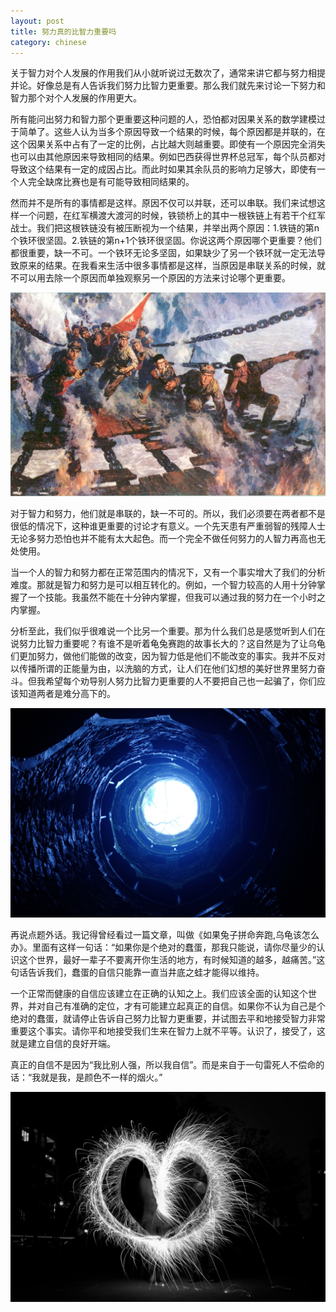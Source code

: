 ```yaml
---
layout: post
title: 努力真的比智力重要吗
category: chinese
---
```


关于智力对个人发展的作用我们从小就听说过无数次了，通常来讲它都与努力相提并论。好像总是有人告诉我们努力比智力更重要。那么我们就先来讨论一下努力和智力那个对个人发展的作用更大。

所有能问出努力和智力那个更重要这种问题的人，恐怕都对因果关系的数学建模过于简单了。这些人认为当多个原因导致一个结果的时候，每个原因都是并联的，在这个因果关系中占有了一定的比例，占比越大则越重要。即使有一个原因完全消失也可以由其他原因来导致相同的结果。例如巴西获得世界杯总冠军，每个队员都对导致这个结果有一定的成因占比。而此时如果其余队员的影响力足够大，即使有一个人完全缺席比赛也是有可能导致相同结果的。

然而并不是所有的事情都是这样。原因不仅可以并联，还可以串联。我们来试想这样一个问题，在红军横渡大渡河的时候，铁锁桥上的其中一根铁链上有若干个红军战士。我们把这根铁链没有被压断视为一个结果，并举出两个原因：1.铁链的第n个铁环很坚固。2.铁链的第n+1个铁环很坚固。你说这两个原因哪个更重要？他们都很重要，缺一不可。一个铁环无论多坚固，如果缺少了另一个铁环就一定无法导致原来的结果。在我看来生活中很多事情都是这样，当原因是串联关系的时候，就不可以用去除一个原因而单独观察另一个原因的方法来讨论哪个更重要。

<div class="row">
<div class="col-lg-12">
      <div class="thumbnail">
          <img src="/img/iq1.jpg">
      </div>
</div>
</div>

对于智力和努力，他们就是串联的，缺一不可的。所以，我们必须要在两者都不是很低的情况下，这种谁更重要的讨论才有意义。一个先天患有严重弱智的残障人士无论多努力恐怕也并不能有太大起色。而一个完全不做任何努力的人智力再高也无处使用。

当一个人的智力和努力都在正常范围内的情况下，又有一个事实增大了我们的分析难度。那就是智力和努力是可以相互转化的。例如，一个智力较高的人用十分钟掌握了一个技能。我虽然不能在十分钟内掌握，但我可以通过我的努力在一个小时之内掌握。

分析至此，我们似乎很难说一个比另一个重要。那为什么我们总是感觉听到人们在说努力比智力重要呢？有谁不是听着龟兔赛跑的故事长大的？这自然是为了让乌龟们更加努力，做他们能做的改变，因为智力低是他们不能改变的事实。我并不反对以传播所谓的正能量为由，以洗脑的方式，让人们在他们幻想的美好世界里努力奋斗。但我希望每个劝导别人努力比智力更重要的人不要把自己也一起骗了，你们应该知道两者是难分高下的。

<div class="row">
<div class="col-lg-12">
      <div class="thumbnail">
          <img src="/img/iq2.jpg">
      </div>
</div>
</div>

再说点题外话。我记得曾经看过一篇文章，叫做《如果兔子拼命奔跑,乌龟该怎么办》。里面有这样一句话：“如果你是个绝对的蠢蛋，那我只能说，请你尽量少的认识这个世界，最好一辈子不要离开你生活的地方，有时候知道的越多，越痛苦。”这句话告诉我们，蠢蛋的自信只能靠一直当井底之蛙才能得以维持。

一个正常而健康的自信应该建立在正确的认知之上。我们应该全面的认知这个世界，并对自己有准确的定位，才有可能建立起真正的自信。如果你不认为自己是个绝对的蠢蛋，就请停止告诉自己努力比智力更重要，并试图去平和地接受智力非常重要这个事实。请你平和地接受我们生来在智力上就不平等。认识了，接受了，这就是建立自信的良好开端。

真正的自信不是因为“我比别人强，所以我自信”。而是来自于一句雷死人不偿命的话：“我就是我，是颜色不一样的烟火。”

<div class="row">
<div class="col-lg-12">
      <div class="thumbnail">
          <img src="/img/iq3.jpg">
      </div>
</div>
</div>
